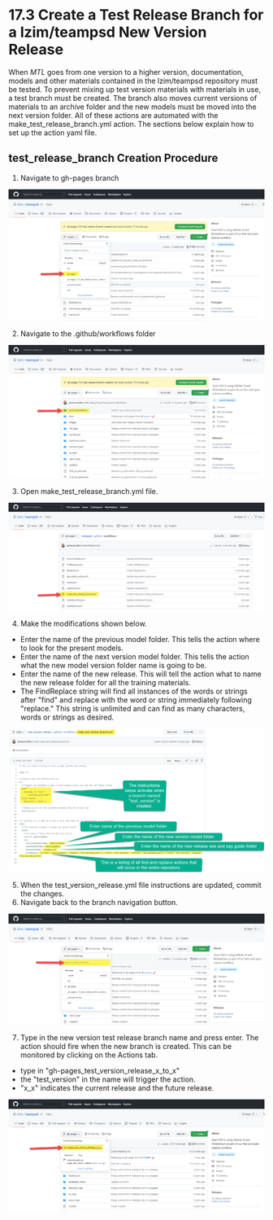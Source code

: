 # 17.3 Create a Test Release Branch for a lzim/teampsd New Version Release

When _MTL_ goes from one version to a higher version, documentation, models and other materials contained in the lzim/teampsd repository must be tested. To prevent
mixing up test version materials with materials in use, a test branch must be created.  The branch also moves current versions of materials to an archive folder and the
new models must be moved into the next version folder. All of these actions are automated with the make_test_release_branch.yml action. The sections below explain
how to set up the action yaml file.

## test_release_branch Creation Procedure

1. Navigate to gh-pages branch

<img src = "https://github.com/lzim/teampsd/blob/gh-pages/images/nav_gh-pages.png?raw=true">

2. Navigate to the .github/workflows folder

<img src = "https://github.com/lzim/teampsd/blob/gh-pages/images/nav_github_workflows.png?raw=true">

3. Open make_test_release_branch.yml file.

<img src = "https://github.com/lzim/teampsd/blob/gh-pages/images/open_make_test_release_branch_yaml.png?raw=true">

4. Make the modifications shown below.
  - Enter the name of the previous model folder. This tells the action where to look for the present models.
  - Enter the name of the next version model folder. This tells the action what the new model version folder name is going to be.
  - Enter the name of the new release.  This will tell the action what to name the new release folder for all the training materials.
  - The FindReplace string will find all instances of the words or strings after "find" and replace with the word or string immediately following "replace."  This string is unlimited and can find as many characters, words or strings as desired.

<img src = "https://github.com/lzim/teampsd/blob/gh-pages/images/make_test_release_branch.png?raw=true">

5. When the test_version_release.yml file instructions are updated, commit the changes.
6. Navigate back to the branch navigation button.

<img src = "https://github.com/lzim/teampsd/blob/gh-pages/images/nav_find_create_branch.png?raw=true">

7. Type in the new version test release branch name and press enter. The action should fire when the new branch is created. This can be monitored by clicking on the Actions tab.
- type in "gh-pages_test_version_release_x_to_x"
- the "test_version" in the name will trigger the action.
- "x_x" indicates the current release and the future release.

<img src = "https://github.com/lzim/teampsd/blob/gh-pages/images/enter_test_version_release_branch_name.png?raw=true">
